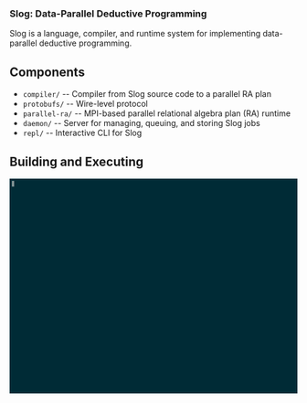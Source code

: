 ### Slog: Data-Parallel Deductive Programming

Slog is a language, compiler, and runtime system for implementing
data-parallel deductive programming.

## Components

- `compiler/`    -- Compiler from Slog source code to a parallel RA plan
- `protobufs/`   -- Wire-level protocol
- `parallel-ra/` -- MPI-based parallel relational algebra plan (RA) runtime
- `daemon/`      -- Server for managing, queuing, and storing Slog jobs
- `repl/`        -- Interactive CLI for Slog

## Building and Executing

![cli](./cli.gif)
